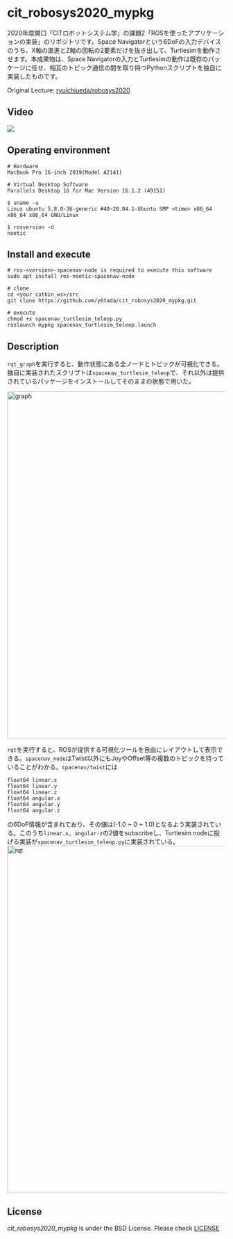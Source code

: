 # cit_robosys2020_mypkg
2020年度開口「CITロボットシステム学」の課題2「ROSを使ったアプリケーションの実装」のリポジトリです。Space Navigatorという6DoFの入力デバイスのうち、X軸の直進とZ軸の回転の2要素だけを抜き出して、Turtlesimを動作させます。本成果物は、Space Navigatorの入力とTurtlesimの動作は既存のパッケージに任せ、相互のトピック通信の間を取り持つPythonスクリプトを独自に実装したものです。

Original Lecture: [ryuichiueda/robosys2020](https://github.com/ryuichiueda/robosys2020)

## Video
[![](https://img.youtube.com/vi/TDrd6Gbrdqw/0.jpg)](https://www.youtube.com/watch?v=TDrd6Gbrdqw)

## Operating environment
```
# Hardware
MacBook Pro 16-inch 2019(Model A2141)

# Virtual Desktop Software
Parallels Desktop 16 for Mac Version 16.1.2 (49151)

$ uname -a
Linux ubuntu 5.8.0-36-generic #40~20.04.1-Ubuntu SMP <time> x86_64 x86_64 x86_64 GNU/Linux

$ rosversion -d
noetic
```
## Install and execute
```
# ros-<version>-spacenav-node is required to execute this software
sudo apt install ros-noetic-spacenav-node

# clone
cd <your_catkin_ws>/src
git clone https://github.com/y6tada/cit_robosys2020_mypkg.git

# execute
chmod +x spacenav_turtlesim_teleop.py
roslaunch mypkg spacenav_turtlesim_teleop.launch
```

## Description
`rqt_graph`を実行すると、動作状態にある全ノードとトピックが可視化できる。独自に実装されたスクリプトは`spacenav_turtlesim_teleop`で、それ以外は提供されているパッケージをインストールしてそのままの状態で用いた。

<img width="800" alt="graph" src="https://user-images.githubusercontent.com/18658190/104603124-7664ec80-56bf-11eb-809f-8b7cc160efd0.png">

`rqt`を実行すると、ROSが提供する可視化ツールを自由にレイアウトして表示できる。`spacenav_node`はTwist以外にもJoyやOffset等の複数のトピックを持っていることがわかる。`spacenav/twist`には
```
float64 linear.x
float64 linear.y
float64 linear.z
float64 angular.x
float64 angular.y
float64 angular.z
```
の6DoF情報が含まれており、その値は(-1.0 ~ 0 ~ 1.0)となるよう実装されている。このうち`linear.x, angular-z`の2値をsubscribeし、Turtlesim nodeに投げる実装が`spacenav_turtlesim_teleop.py`に実装されている。
<img width="800" alt="rqt" src="https://user-images.githubusercontent.com/18658190/104604083-6994c880-56c0-11eb-8e5c-fbacb73786d0.png">


## License

*cit_robosys2020_mypkg* is under the BSD License. Please check [LICENSE](https://github.com/y6tada/cit_robosys2020_mypkg/blob/main/LICENSE)

